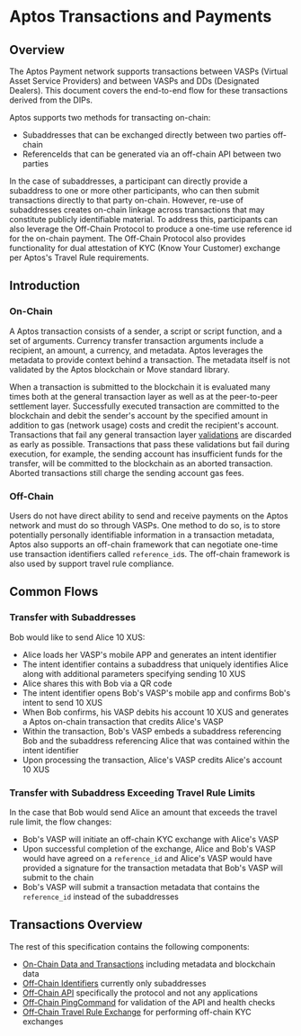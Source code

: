 # Aptos Transactions and Payments

## Overview

The Aptos Payment network supports transactions between VASPs (Virtual Asset Service Providers) and between VASPs and DDs (Designated Dealers). This document covers the end-to-end flow for these transactions derived from the DIPs.

Aptos supports two methods for transacting on-chain:
* Subaddresses that can be exchanged directly between two parties off-chain
* ReferenceIds that can be generated via an off-chain API between two parties

In the case of subaddresses, a participant can directly provide a subaddress to one or more other participants, who can then submit transactions directly to that party on-chain. However, re-use of subaddresses creates on-chain linkage across transactions that may constitute publicly identifiable material. To address this, participants can also leverage the Off-Chain Protocol to produce a one-time use reference id for the on-chain payment. The Off-Chain Protocol also provides functionality for dual attestation of KYC (Know Your Customer) exchange per Aptos's Travel Rule requirements.

## Introduction

### On-Chain

A Aptos transaction consists of a sender, a script or script function, and a set of arguments. Currency transfer transaction arguments include a recipient, an amount, a currency, and metadata. Aptos leverages the metadata to provide context behind a transaction. The metadata itself is not validated by the Aptos blockchain or Move standard library.

When a transaction is submitted to the blockchain it is evaluated many times both at the general transaction layer as well as at the peer-to-peer settlement layer. Successfully executed transaction are committed to the blockchain and debit the sender's account by the specified amount in addition to gas (network usage) costs and credit the recipient's account. Transactions that fail any general transaction layer [validations](https://github.com/aptos-labs/aptos-core/tree/main/specifications/move_adapter#Validation) are discarded as early as possible. Transactions that pass these validations but fail during execution, for example, the sending account has insufficient funds for the transfer, will be committed to the blockchain as an aborted transaction. Aborted transactions still charge the sending account gas fees.

### Off-Chain

Users do not have direct ability to send and receive payments on the Aptos network and must do so through VASPs. One method to do so, is to store potentially personally identifiable information in a transaction metadata, Aptos also supports an off-chain framework that can negotiate one-time use transaction identifiers called `reference_id`s. The off-chain framework is also used by support travel rule compliance.

## Common Flows

### Transfer with Subaddresses

Bob would like to send Alice 10 XUS:
* Alice loads her VASP's mobile APP and generates an intent identifier
* The intent identifier contains a subaddress that uniquely identifies Alice along with additional parameters specifying sending 10 XUS
* Alice shares this with Bob via a QR code
* The intent identifier opens Bob's VASP's mobile app and confirms Bob's intent to send 10 XUS
* When Bob confirms, his VASP debits his account 10 XUS and generates a Aptos on-chain transaction that credits Alice's VASP
* Within the transaction, Bob's VASP embeds a subaddress referencing Bob and the subaddress referencing Alice that was contained within the intent identifier
* Upon processing the transaction, Alice's VASP credits Alice's account 10 XUS

### Transfer with Subaddress Exceeding Travel Rule Limits

In the case that Bob would send Alice an amount that exceeds the travel rule limit, the flow changes:

* Bob's VASP will initiate an off-chain KYC exchange with Alice's VASP
* Upon successful completion of the exchange, Alice and Bob's VASP would have agreed on a `reference_id` and Alice's VASP would have provided a signature for the transaction metadata that Bob's VASP will submit to the chain
* Bob's VASP will submit a transaction metadata that contains the `reference_id` instead of the subaddresses

## Transactions Overview

The rest of this specification contains the following components:
* [On-Chain Data and Transactions](onchain) including metadata and blockchain data
* [Off-Chain Identifiers](offchain-identity) currently only subaddresses
* [Off-Chain API](offchain-api) specifically the protocol and not any applications
* [Off-Chain PingCommand](ping-command) for validation of the API and health checks
* [Off-Chain Travel Rule Exchange](travel-rule) for performing off-chain KYC exchanges
